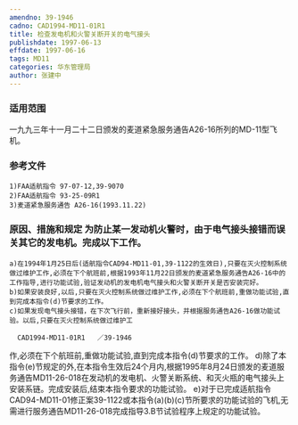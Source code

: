 ```yaml
---
amendno: 39-1946
cadno: CAD1994-MD11-01R1
title: 检查发电机和火警关断开关的电气接头
publishdate: 1997-06-13
effdate: 1997-06-16
tags: MD11
categories: 华东管理局
author: 张建中
---
```


### 适用范围 
一九九三年十一月二十二日颁发的麦道紧急服务通告A26-16所列的MD-11型飞机。

<!--more-->
### 参考文件
    1)FAA适航指令 97-07-12,39-9070 
    2)FAA适航指令 93-25-09R1 
    3)麦道紧急服务通告 A26-16(1993.11.22)     

### 原因、措施和规定 为防止某一发动机火警时，由于电气接头接错而误关其它的发电机。完成以下工作。 
    a)在1994年1月25日后(适航指令CAD94-MD11-01,39-1122的生效日),只要在灭火控制系统做过维护工作,必须在下个航班前,根据1993年11月22日颁发的麦道紧急服务通告A26-16中的工作指导,进行功能试验,验证发动机的发电机电气接头和火警关断开关是否安装完好。 
    b)如果安装良好,以后,只要在灭火控制系统做过维护工作,必须在下个航班前,重做功能试验,直到完成本指令(d)节要求的工作。 
    c)如果发现电气接头接错，在下次飞行前，重新接好接头，并根据服务通告A26-16做功能试验。以后,只要在灭火控制系统做过维护工

      CAD1994-MD11-01R1   ／39-1946 
作,必须在下个航班前,重做功能试验,直到完成本指令(d)节要求的工作。 
    d)除了本指令(e)节规定的外,在本指令生效后24个月内,根据1995年8月24日颁发的麦道服务通告MD11-26-018在发动机的发电机、火警关断系统、和灭火瓶的电气接头上安装系链。完成安装后,结束本指令要求的功能试验。 
    e)对于已完成适航指令CAD94-MD11-01修正案39-1122或本指令(a)(b)(c)节所要求的功能试验的飞机,无需进行服务通告MD11-26-018完成指导3.B节试验程序上规定的功能试验。

